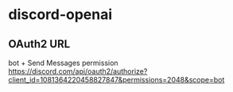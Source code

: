 # discord-openai

## OAuth2 URL
bot + Send Messages permission  
https://discord.com/api/oauth2/authorize?client_id=1081364220458827847&permissions=2048&scope=bot

